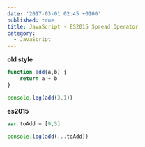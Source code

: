 ```yaml
---
date: '2017-03-01 02:45 +0100'
published: true
title: JavaScript - ES2015 Spread Operator
category:
  - JavaScript
---
```


**old style**

```js
function add(a,b) {
    return a + b
}

console.log(add(3,1))
```

**es2015**

```js
var toAdd = [9,5]

console.log(add(...toAdd))
```